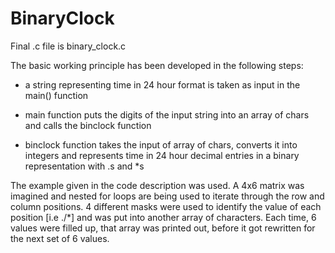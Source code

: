 ﻿# BinaryClock
Final .c file is binary_clock.c

The basic working principle has been developed in the following steps:

- a string representing time in 24 hour format is taken as input in the main() function

- main function puts the digits of the input string into an array of chars and calls the binclock function

- binclock function takes the input of array of chars, converts it into integers and represents time in 24 hour decimal entries in a binary representation with .s and *s

The example given in the code description was used. A 4x6 matrix was imagined and nested for loops are being used to iterate through the row and column positions. 4 different masks were used to identify the value of each position [i.e ./*] and was put into another array of characters. Each time, 6 values were filled up, that array was printed out, before it got rewritten for the next set of 6 values.
